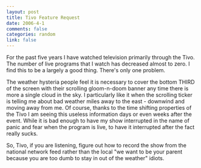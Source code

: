 ```yaml
--- 
layout: post
title: Tivo Feature Request
date: 2006-4-1
comments: false
categories: random
link: false
---
```

For the past five years I have watched television primarily through the Tivo. The number of live programs that I watch has decreased almost to zero. I find this to be a largely a good thing. There's only one problem.

The weather hysteria people feel it is necessary to cover the bottom THIRD of the screen with their scrolling gloom-n-doom banner any time there is more a single cloud in the sky. I particularly like it when the scrolling ticker is telling me about bad weather miles away to the east - downwind and moving away from me. Of course, thanks to the time shifting properties of the Tivo I am seeing this useless information days or even weeks after the event. While it is bad enough to have my show interrupted in the name of panic and fear when the program is live, to have it interrupted after the fact really sucks.

So, Tivo, if you are listening, figure out how to record the show from the national network feed rather than the local "we want to be your parent because you are too dumb to stay in out of the weather" idiots.
